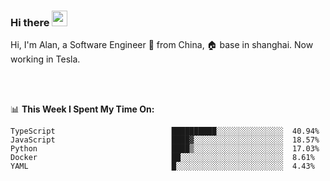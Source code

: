 ### Hi there <img src="https://media.giphy.com/media/hvRJCLFzcasrR4ia7z/giphy.gif" width="25px">

<!-- ![visitors](https://visitor-badge.glitch.me/badge?page_id=dislfyer.dislfyer) -->

Hi, I'm Alan, a Software Engineer 🚀 from China, 🏠 base in shanghai. Now working in Tesla.

<br/>
<br/>

📊 **This Week I Spent My Time On:**


<!--START_SECTION:waka-->

```text
TypeScript                          ██████████░░░░░░░░░░░░░░░  40.94%
JavaScript                          ████▓░░░░░░░░░░░░░░░░░░░░  18.57%
Python                              ████▒░░░░░░░░░░░░░░░░░░░░  17.03%
Docker                              ██░░░░░░░░░░░░░░░░░░░░░░░  8.61%
YAML                                █░░░░░░░░░░░░░░░░░░░░░░░░  4.43%
```

<!--END_SECTION:waka-->

<!--
**About Me:**
 -->
